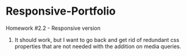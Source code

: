 # Responsive-Portfolio
Homework #2.2 - Responsive version

1) It should work, but I want to go back and get rid of redundant css properties that are not needed with the addition on media queries.

